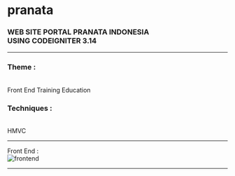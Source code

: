 # pranata

<h3>WEB SITE PORTAL PRANATA INDONESIA<br> USING CODEIGNITER 3.14</h3>
<hr>


<h3>Theme : </h3><br>
Front End
Training Education

<br>
<h3>Techniques : </h3><br>
HMVC
<hr>

Front End : <br>
![frontend](https://cloud.githubusercontent.com/assets/13658670/25056722/e8dd4334-2194-11e7-85d1-367a5bd510c7.jpg)

<hr>
